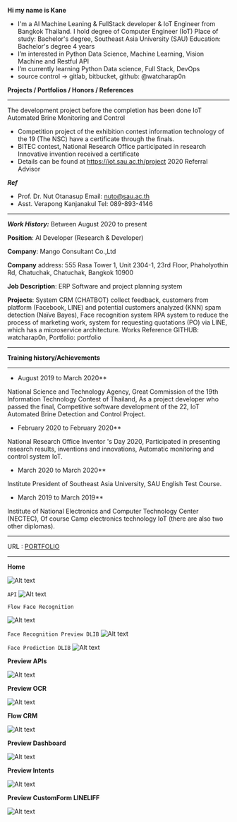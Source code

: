 



**Hi my name is Kane**

- I'm a AI Machine Leaning & FullStack developer & IoT Engineer from Bangkok Thailand. I hold degree of Computer Engineer (IoT) Place of study: Bachelor's degree, Southeast Asia University (SAU) Education: Bachelor's degree 4 years
- I’m interested in Python Data Science, Machine Learning, Vision Machine and Restful API
- I’m currently learning Python Data science, Full Stack, DevOps
- source control -> gitlab, bitbucket, github: @watcharap0n

**Projects / Portfolios / Honors / References**

****
The development project before the completion has been done IoT Automated Brine Monitoring and Control

- Competition project of the exhibition contest information technology of the 19 (The NSC) have a certificate through the finals.
- BITEC contest, National Research Office participated in research Innovative invention received a certificate
- Details can be found at https://iot.sau.ac.th/project 2020
Referral
Advisor

***Ref***
- Prof. Dr. Nut Otanasup Email: nuto@sau.ac.th 
- Asst. Verapong Kanjanakul Tel: 089-893-4146

****

***Work History:*** Between August 2020 to present

**Position**: AI Developer (Research & Developer)

**Company**: Mango Consultant Co.,Ltd

**Company** address: 555 Rasa Tower 1, Unit 2304-1, 23rd Floor, Phaholyothin Rd, Chatuchak, Chatuchak, Bangkok 10900

**Job Description**: ERP Software and project planning system

**Projects**: System CRM (CHATBOT) collect feedback, customers from platform (Facebook, LINE) and potential customers analyzed (KNN) spam detection (Naïve Bayes), Face recognition system RPA system
to reduce the process of marketing work, system for requesting quotations (PO) via LINE, which has a microservice architecture.
Works Reference GITHUB: watcharap0n, Portfolio: portfolio

****

**Training history/Achievements**

****

- August 2019 to March 2020**

National Science and Technology Agency,
Great Commission of the 19th Information Technology Contest of Thailand,
As a project developer who passed the final,
Competitive software development of the 22,
IoT Automated Brine Detection and Control Project.

- February 2020 to February 2020**

National Research Office Inventor 's Day 2020,
Participated in presenting research results, inventions and innovations, Automatic monitoring and control system IoT.

- March 2020 to March 2020**

Institute President of Southeast Asia University,
SAU English Test Course.

- March 2019 to March 2019**

Institute of National Electronics and Computer Technology
Center (NECTEC),
Of course Camp electronics technology IoT (there are also two other diplomas).

****

URL : [PORTFOLIO](https://portfolio-watcharapon.herokuapp.com/)

****

**Home**

![Alt text](https://github.com/watcharap0n/portfolio/blob/main/client/static/github/port1.png?raw=true "Title")


`API`
  ![Alt text](https://github.com/watcharap0n/dlib-dc/blob/main/static/github/api.png?raw=true "Title")

`Flow Face Recognition`

  ![Alt text](https://github.com/watcharap0n/portfolio/blob/main/client/assets/images/new1.png?raw=true "Title")

`Face Recognition Preview DLIB`
  ![Alt text](https://github.com/watcharap0n/dlib-dc/blob/main/static/github/face_preview.png?raw=true "Title")
  
`Face Prediction DLIB`
    ![Alt text](https://github.com/watcharap0n/dlib-dc/blob/main/static/github/face_predict.png?raw=true "Title")


**Preview APIs**

![Alt text](https://github.com/watcharap0n/ChatbotMultiple-Flask/blob/main/static/github/api.png?raw=true "Title")

**Preview OCR**

![Alt text](https://github.com/watcharap0n/portfolio/blob/main/client/assets/images/ocr.png?raw=true "Title")

**Flow CRM**

![Alt text](https://github.com/watcharap0n/portfolio/blob/main/client/assets/images/new6.png?raw=true "Title")

**Preview Dashboard**

![Alt text](https://github.com/watcharap0n/ChatbotMultiple-Flask/blob/main/static/github/preview_dashboard.png?raw=true "Title")

**Preview Intents**

![Alt text](https://github.com/watcharap0n/ChatbotMultiple-Flask/blob/main/static/github/bot2.png?raw=true "Title")

**Preview CustomForm LINELIFF**

![Alt text](https://github.com/watcharap0n/ChatbotMultiple-Flask/blob/main/static/github/line.png?raw=true "Title")
